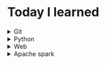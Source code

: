 # Today I learned


<details close>
<summary>Git</summary><br>
 
* [Git이란 무엇인가?](https://github.com/lizzy723/TIL/blob/main/Git/what_is_git.md)


</details>

<details close>
<summary>Python</summary><br>
  <blockquote>
    <details close>
    <summary>Python Basics</summary><br>
      
* [Variable_and_DataType.ipynb](https://github.com/lizzy723/TIL/blob/main/Python/Variable_and_DataType.ipynb)
* [DataType_str.ipynb](https://github.com/lizzy723/TIL/blob/main/Python/DataType_str.ipynb)
* [Collection_List_and_Tuple.ipynb](https://github.com/lizzy723/TIL/blob/main/Python/Collection_List_and_Tuple.ipynb)
* [Collection_Dictionary_and_Set.ipynb](https://github.com/lizzy723/TIL/blob/main/Python/Collection_Dictionary_and_Set.ipynb)
* [Conditional_statement.ipynb](https://github.com/lizzy723/TIL/blob/main/Python/Conditional_statement.ipynb)
* [Loop.ipynb](https://github.com/lizzy723/TIL/blob/main/Python/Loop.ipynb)
* [Function.ipynb](https://github.com/lizzy723/TIL/blob/main/Python/Function.ipynb)
* [Class.ipynb](https://github.com/lizzy723/TIL/blob/main/Python/Class.ipynb)
* [OOP.ipynb](https://github.com/lizzy723/TIL/blob/main/Python/OOP.ipynb)
* [Module.ipynb](https://github.com/lizzy723/TIL/blob/main/Python/Module.ipynb)
* [Regular_expression.ipynb](https://github.com/lizzy723/TIL/blob/main/Python/regular_expression.ipynb)

    </details>
    <details close>
    <summary>Python Modules</summary><br>
- Data engineering
  * [Pymysql](https://github.com/lizzy723/TIL/blob/main/Python/Pymysql.ipynb)
  * [Pyspark](https://github.com/lizzy723/TIL/blob/main/Python/Pyspark.ipynb)
* Data science
  * Numpy
  * Pandas
* Data visualization
  * Matplotlib
  * Seaborn
  * Bokeh

    </details>
  </blockquote>
</details>


<details close>
<summary>Web</summary><br>
  <blockquote>
    <details close>
      <summary>Frontend</summary><br>
      
* [HTML](https://github.com/lizzy723/TIL/tree/main/FE/HTML)
* [CSS](https://github.com/lizzy723/TIL/tree/main/FE/CSS)
* [Javascript](https://github.com/lizzy723/TIL/tree/main/FE/Javascript)
* [toy project 1](https://github.com/lizzy723/TIL/tree/main/FE/toy_project1)
    </details>
    <details close>
      <summary>Backend</summary>
    </details>
  </blockquote>
</details>

<details close>
<summary>Apache spark</summary><br>
  
* [Spark-in-action-study](https://github.com/lizzy723/Spark-in-action-study) repo Readme 참조
</details>



</blockquote>
